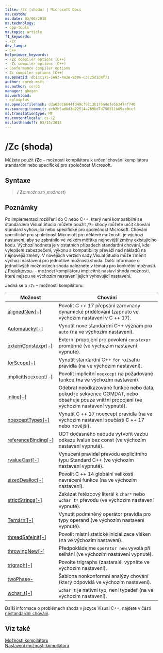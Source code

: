 ```yaml
---
title: /Zc (shoda) | Microsoft Docs
ms.custom: 
ms.date: 03/06/2018
ms.technology:
- cpp-tools
ms.topic: article
f1_keywords:
- /zc
dev_langs:
- C++
helpviewer_keywords:
- /Zc compiler options [C++]
- -Zc compiler options [C++]
- Conformance compiler options
- Zc compiler options [C++]
ms.assetid: db1cc175-6e93-4a2e-9396-c3725d2d8f71
author: corob-msft
ms.author: corob
manager: ghogen
ms.workload:
- cplusplus
ms.openlocfilehash: dda62dc6644fd49cf9213b176a4efe563474f740
ms.sourcegitcommit: eeb2b5ad8d3d22514a7b9bd7d756511b69ae0ccf
ms.translationtype: MT
ms.contentlocale: cs-CZ
ms.lasthandoff: 03/15/2018
---
```

# <a name="zc-conformance"></a>/Zc (shoda)

Můžete použít **/Zc** – možnosti kompilátoru k určení chování kompilátoru standardní nebo specifické pro společnost Microsoft.

## <a name="syntax"></a>Syntaxe

> **/ Zc:**_možnost_{,_možnost_}

## <a name="remarks"></a>Poznámky

Po implementaci rozšíření do C nebo C++, který není kompatibilní se standardem Visual Studio můžete použít `/Zc` shody můžete určit chování standard vyhovující nebo specifické pro společnost Microsoft. Chování specifické pro společnost Microsoft pro některé možnosti, je výchozí nastavení, aby se zabránilo ve velkém měřítku nejnovější změny existujícího kódu. Výchozí hodnota je v ostatních případech standardní chování, kde vylepšení zabezpečení, výkonu a kompatibility převáží nad nákladů na nejnovější změny. V novějších verzích sady Visual Studio může změnit výchozí nastavení pro jednotlivé možnosti shoda. Další informace o jednotlivých možnostech shoda naleznete v tématu pro konkrétní možnosti. [/ Projektovou-](permissive-standards-conformance.md) – možnost kompilátoru implicitně nastaví shoda možnosti, které nejsou ve výchozím nastavení jejich vyhovující nastavení.

Jedná se o `/Zc` – možnosti kompilátoru:

|Možnost|Chování|
|---|---|
|[alignedNew\[-\]](zc-alignednew.md)|Povolit C ++ 17 přepsání zarovnaný dynamické přidělování (zapnuto ve výchozím nastavení v C ++ 17).|
|[Automaticky\[-\]](zc-auto-deduce-variable-type.md)|Vynutit nové standardní C++ význam pro `auto` (na ve výchozím nastavení).|
|[externConstexpr\[-\]](zc-externconstexpr.md)|Externí propojení pro povolení `constexpr` proměnné (ve výchozím nastavení vypnuté).|
|[forScope\[-\]](zc-forscope-force-conformance-in-for-loop-scope.md)|Vynutit standardní C++ `for` rozsahu pravidla (na ve výchozím nastavení).|
|[implicitNoexcept\[-\]](zc-implicitnoexcept-implicit-exception-specifiers.md)|Povolit implicitní `noexcept` na požadované funkce (na ve výchozím nastavení).|
|[inline\[-\]](zc-inline-remove-unreferenced-comdat.md)|Odebrat neodkazované funkce nebo data, pokud je sekvence COMDAT, nebo obsahuje pouze vnitřní propojení (ve výchozím nastavení vypnuté).|
|[noexceptTypes\[-\]](zc-noexcepttypes.md)|Vynutit C ++ 17 noexcept pravidla (na ve výchozím nastavení součástí C ++ 17 nebo novější).|
|[referenceBinding\[-\]](zc-referencebinding-enforce-reference-binding-rules.md)|UDT dočasného nebude vytvořit vazbu odkazu lvalue bez const (ve výchozím nastavení vypnuté).|
|[rvalueCast\[-\]](zc-rvaluecast-enforce-type-conversion-rules.md)|Vynucení pravidel převodu explicitního typu Standard C++ (ve výchozím nastavení vypnuté).|
|[sizedDealloc\[-\]](zc-sizeddealloc-enable-global-sized-dealloc-functions.md)|Povolit C ++ 14 globální velikostí navrácení funkce (na ve výchozím nastavení).|
|[strictStrings\[-\]](zc-strictstrings-disable-string-literal-type-conversion.md)|Zakázat řetězcový literál k `char*` nebo `wchar_t*` převodu (ve výchozím nastavení vypnuté).|
|[Ternární\[-\]](zc-ternary.md)|Vynutit podmíněný operátor pravidla pro typy operand (ve výchozím nastavení vypnuté).|
|[threadSafeInit\[-\]](zc-threadsafeinit-thread-safe-local-static-initialization.md)|Povolit místní statické inicializace vláken (na ve výchozím nastavení).|
|[throwingNew\[-\]](zc-throwingnew-assume-operator-new-throws.md)|Předpokládejme `operator new` vyvolá při selhání (ve výchozím nastavení vypnuté).|
|[trigraph\[-\]](zc-trigraphs-trigraphs-substitution.md)|Povolte trigraphs (zastaralé, vypněte ve výchozím nastavení).|
|[twoPhase-](zc-twophase.md)|Šablona nonkonformní analýzy chování (který odpovídá ve výchozím nastavení).|
|[wchar_t\[-\]](zc-wchar-t-wchar-t-is-native-type.md)|`wchar_t` je nativní typ, není typedef (na ve výchozím nastavení).|

Další informace o problémech shoda v jazyce Visual C++, najdete v části [nestandardní chování](../../cpp/nonstandard-behavior.md).

## <a name="see-also"></a>Viz také

[Možnosti kompilátoru](compiler-options.md)  
[Nastavení možností kompilátoru](setting-compiler-options.md)
